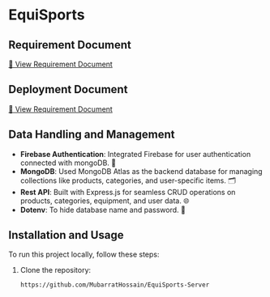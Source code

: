 # EquiSports

## Requirement Document
[📄 View Requirement Document](https://docs.google.com/document/d/1zl97jEDUtdadOGwHSV_fP1gShCwCxwk6DDhQbEpcfHY/edit?tab=t.0)

## Deployment Document
[📄 View Requirement Document](https://docs.google.com/document/d/1wCn-okRkwxXS6huLo3St2_EsEMeDDtaU7oLIGqWylrM/edit?tab=t.0#heading=h.7u5ae0tz2ov1)


## Data Handling and Management

- **Firebase Authentication**: Integrated Firebase for user authentication connected with mongoDB. 🔐
- **MongoDB**: Used MongoDB Atlas as the backend database for managing collections like products, categories, and user-specific items. 🗂️ 
- **Rest API**: Built with Express.js for seamless CRUD operations on products, categories, equipment, and user data. 🌐
- **Dotenv**: To hide database name and password. 🔐

## Installation and Usage
To run this project locally, follow these steps:

1. Clone the repository:
   ```bash
   https://github.com/MubarratHossain/EquiSports-Server
  




